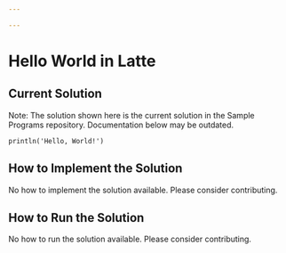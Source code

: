 ```yaml
---

---
```


# Hello World in Latte

## Current Solution

Note: The solution shown here is the current solution in the Sample Programs repository. Documentation below may be outdated.

```Latte
println('Hello, World!')

```

## How to Implement the Solution

No how to implement the solution available. Please consider contributing.

## How to Run the Solution

No how to run the solution available. Please consider contributing.